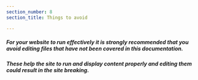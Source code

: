 ```yaml
---
section_number: 8
section_title: Things to avoid

---
```


##### For your website to run effectively it is strongly recommended that you avoid editing files that have not been covered in this documentation.

##### These help the site to run and display content properly and editing them could result in the site breaking.
